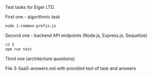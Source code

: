 Test tasks for Eiger LTD.

First one - algorithmic task
```bash
node 1-common-prefix.js
```

Second one - backend API endpoints (Node.js, Express.js, Sequelize)
```bash
cd 2
npm run test
```

Third one (architecture questions)

File 3-SaaS-answers.md with provided text of task and answers
